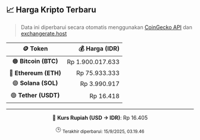 

<!-- HARGA_KRIPTO -->
## 📈 Harga Kripto Terbaru

> Data ini diperbarui secara otomatis menggunakan [CoinGecko API](https://www.coingecko.com/) dan [exchangerate.host](https://exchangerate.host/)

<div align="center">

| 🪙 Token | 💰 Harga (IDR) |
|:------:|---------------:|
| 🟠 **Bitcoin (BTC)**   | Rp 1.900.017.633 |
| 🔵 **Ethereum (ETH)**  | Rp 75.933.333 |
| 🟣 **Solana (SOL)**    | Rp 3.990.917 |
| 🟢 **Tether (USDT)**   | Rp 16.418 |

---

💱 **Kurs Rupiah (USD → IDR)**: Rp 16.405

🕒 <sub>Terakhir diperbarui: 15/9/2025, 03.19.46</sub>

</div>
<!-- /HARGA_KRIPTO -->